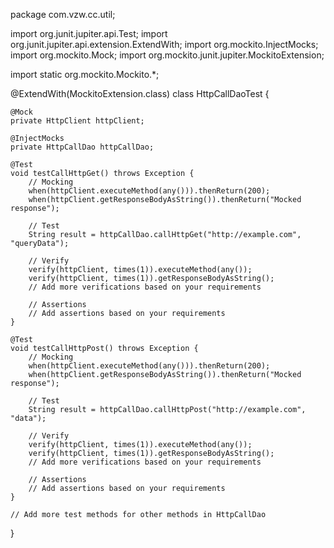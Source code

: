 package com.vzw.cc.util;

import org.junit.jupiter.api.Test;
import org.junit.jupiter.api.extension.ExtendWith;
import org.mockito.InjectMocks;
import org.mockito.Mock;
import org.mockito.junit.jupiter.MockitoExtension;

import static org.mockito.Mockito.*;

@ExtendWith(MockitoExtension.class)
class HttpCallDaoTest {

    @Mock
    private HttpClient httpClient;

    @InjectMocks
    private HttpCallDao httpCallDao;

    @Test
    void testCallHttpGet() throws Exception {
        // Mocking
        when(httpClient.executeMethod(any())).thenReturn(200);
        when(httpClient.getResponseBodyAsString()).thenReturn("Mocked response");

        // Test
        String result = httpCallDao.callHttpGet("http://example.com", "queryData");

        // Verify
        verify(httpClient, times(1)).executeMethod(any());
        verify(httpClient, times(1)).getResponseBodyAsString();
        // Add more verifications based on your requirements

        // Assertions
        // Add assertions based on your requirements
    }

    @Test
    void testCallHttpPost() throws Exception {
        // Mocking
        when(httpClient.executeMethod(any())).thenReturn(200);
        when(httpClient.getResponseBodyAsString()).thenReturn("Mocked response");

        // Test
        String result = httpCallDao.callHttpPost("http://example.com", "data");

        // Verify
        verify(httpClient, times(1)).executeMethod(any());
        verify(httpClient, times(1)).getResponseBodyAsString();
        // Add more verifications based on your requirements

        // Assertions
        // Add assertions based on your requirements
    }

    // Add more test methods for other methods in HttpCallDao
}

